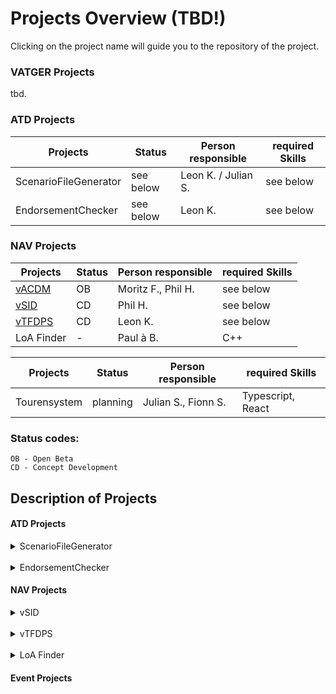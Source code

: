 # Projects Overview (TBD!)

Clicking on the project name will guide you to the repository of the project.

### VATGER Projects

tbd.

### ATD Projects

| Projects              | Status    | Person responsible  | required Skills |
|-----------------------|-----------|---------------------|-----------------|
| ScenarioFileGenerator | see below | Leon K. / Julian S. | see below       |
| EndorsementChecker    | see below | Leon K.             | see below       |

### NAV Projects

| Projects         | Status | Person responsible | required Skills |
|------------------|--------|--------------------|-----------------|
| [vACDM][vacdm]   | OB     | Moritz F., Phil H. | see below       |
| [vSID][vsid]     | CD     | Phil H.            | see below       |
| [vTFDPS][vtfdps] | CD     | Leon K.            | see below       |
| LoA Finder       | -      | Paul à B.          | C++             |

| Projects     | Status   | Person responsible  | required Skills   |
|--------------|----------|---------------------|-------------------|
| Tourensystem | planning | Julian S., Fionn S. | Typescript, React |


### Status codes:
```
OB - Open Beta
CD - Concept Development
```

## Description of Projects

#### ATD Projects

<details>
    <summary>ScenarioFileGenerator</summary>
    Multiple people have developed different programs or script that make the creation of scenario files for Euroscope Simulator Session much easier and more automated.
    The projects are written in C#, PHP, JS & HTML or Python.
    The goal is to a create a) project which combines all of these projects and their individual benefits and b) create a project which is centrally accessible to all.
    Current versions of the projects can already be configured for individual airports.
    If interested feel free to contact Leon K.
</details>
<br>
<details>
    <summary>EndorsementChecker</summary>
    A program (currently) built using C# and WPF to check hours spent on Vatsim positions and based on this data determine if a person adhers to a given endorsement policy.
    Outputs this data as list in excel and in HTML code to allow editing and displaying of current endorsements.
</details>

#### NAV Projects

<details>
  <summary>vSID</summary>

Euroscope Plugin for:
Automatic assignment of SIDs based on given parameters, such as preferential runway, wake turbulence category [...].
Automatic entry of initial climb and indication of climb via phraseology based on chosen SID.

</details>
<br>
<details>
  <summary>vTFDPS</summary>

The aim of this project is to replicate a real Tower Flight Data Processing System and bring electronic flight strips to Vatsim.

This project currently contains three components.
The main application is built using Flutter.
A backend server used to exchange data, which is not available in Euroscope and thereby can not be transferred via Euroscope.
A Euroscope Plugin allows the data exchange between Euroscope and Flutter application or backend server.

</details>
<br>
<details>
  <summary>LoA Finder</summary>

A Euroscope plugin which aims to provide better information about agreements. It is supposed to determine agreements based on live traffic and stations online, while also displaying the releases agreed between both sectors.

</details>

#### Event Projects

[vsid]: https://git.vatsim-germany.org/vatger-projects/vsid
[vacdm]: https://github.com/vACDM
[vtfdps]: https://github.com/orgs/vtfdps/